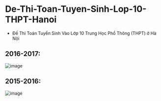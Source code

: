 # De-Thi-Toan-Tuyen-Sinh-Lop-10-THPT-Hanoi
* Đề Thi Toán Tuyển Sinh Vào Lớp 10 Trung Học Phổ Thông (THPT) ở Hà Nội

## 2016-2017:
![image](https://github.com/user-attachments/assets/9605b054-7d1c-439d-9d13-151dbb20edb9)

## 2015-2016:
![image](https://github.com/user-attachments/assets/3947d128-a84a-4901-bf3c-6a602225cdbf)




